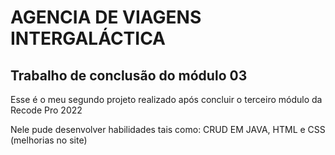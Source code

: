 
<h1>AGENCIA DE VIAGENS INTERGALÁCTICA</h1>

<h2>Trabalho de conclusão do módulo 03</h2>


<p>Esse é o meu segundo projeto realizado após concluir o terceiro módulo da Recode Pro 2022</p>
<p> Nele pude desenvolver habilidades tais como: CRUD EM JAVA, HTML e CSS (melhorias no site)</p>
